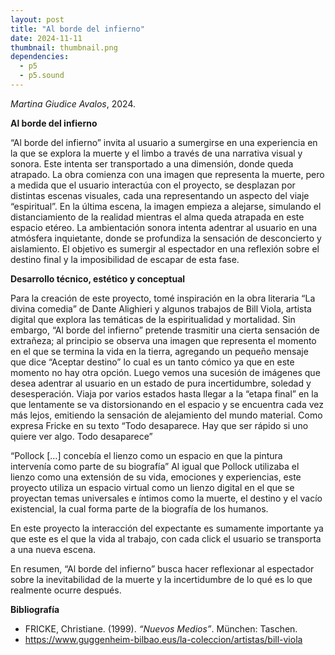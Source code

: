 ```yaml
---
layout: post
title: "Al borde del infierno"
date: 2024-11-11
thumbnail: thumbnail.png
dependencies:
  - p5
  - p5.sound
---
```


<div id="div-sketch">
  <script type="text/javascript" src="sketch.js"></script>
</div>

_Martina Giudice Avalos_, 2024.

**Al borde del infierno**

“Al borde del infierno” invita al usuario a sumergirse en una experiencia en la que se explora la muerte y el limbo a través de una narrativa visual y sonora. Este intenta ser transportado a una dimensión, donde queda atrapado. La obra comienza con una imagen que representa la muerte, pero a medida que el usuario interactúa con el proyecto, se desplazan por distintas escenas visuales, cada una representando un aspecto del viaje “espiritual”. En la última escena, la imagen empieza a alejarse, simulando el distanciamiento de la realidad mientras el alma queda atrapada en este espacio etéreo. La ambientación sonora intenta adentrar al usuario en una atmósfera inquietante, donde se profundiza la sensación de desconcierto y aislamiento. El objetivo es sumergir al espectador en una reflexión sobre el destino final y la imposibilidad de escapar de esta fase.

**Desarrollo técnico, estético y conceptual**

Para la creación de este proyecto, tomé inspiración en la obra literaria “La divina comedia” de Dante Alighieri y algunos trabajos de Bill Viola, artista digital que explora las temáticas de la espiritualidad y mortalidad. Sin embargo, “Al borde del infierno” pretende trasmitir una cierta sensación de extrañeza; al principio se observa una imagen que representa el momento en el que se termina la vida en la tierra, agregando un pequeño mensaje que dice “Aceptar destino”  lo cual es un tanto cómico ya que en este momento no hay otra opción. Luego vemos una sucesión de imágenes que desea adentrar al usuario en un estado de pura incertidumbre, soledad y desesperación. Viaja por varios estados hasta llegar a la “etapa final” en la que lentamente se va distorsionando en el espacio y se encuentra cada vez más lejos, emitiendo la sensación de alejamiento del mundo material. Como expresa Fricke en su texto “Todo desaparece. Hay que ser rápido si uno quiere ver algo. Todo desaparece”

“Pollock […] concebía el lienzo como un espacio en que la pintura intervenía como parte de su biografía” 
Al igual que Pollock utilizaba el lienzo como una extensión de su vida, emociones y experiencias, este proyecto utiliza un espacio virtual como un lienzo digital en el que se proyectan temas universales e íntimos como la muerte, el destino y el vacío existencial, la cual forma parte de la biografía de los humanos.

En este proyecto la interacción del expectante es sumamente importante ya que este es el que la vida al trabajo, con cada click el usuario se transporta a una nueva escena.

En resumen, “Al borde del infierno” busca hacer reflexionar al espectador sobre la inevitabilidad de la muerte y la incertidumbre de lo qué es lo que realmente ocurre después.

**Bibliografía**

- FRICKE, Christiane. (1999). _“Nuevos Medios”_. München: Taschen.
- https://www.guggenheim-bilbao.eus/la-coleccion/artistas/bill-viola